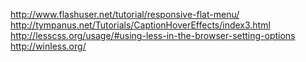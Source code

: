 http://www.flashuser.net/tutorial/responsive-flat-menu/
http://tympanus.net/Tutorials/CaptionHoverEffects/index3.html
http://lesscss.org/usage/#using-less-in-the-browser-setting-options
http://winless.org/